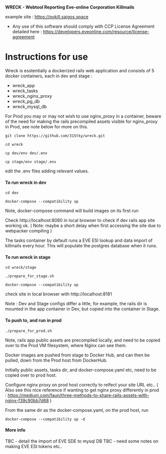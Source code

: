 **WRECK - Webtool Reporting Eve-online Corporation Killmails**

example site : https://pokill.saigos.space


* Any use of this software should comply with CCP License Agreement detailed here :
https://developers.eveonline.com/resource/license-agreement                       


Instructions for use
============================================================

Wreck is esstentially a dockerized rails web application and consists of 5 docker containers, each in dev and stage :

 - wreck_app 
 - wreck_tasks
 - wreck_nginx_proxy
 - wreck_pg_db
 - wreck_mysql_db

For Prod you may or may not wish to use nginx_proxy in a container, beware of 
the need for making the rails precompiled assets visible for nginx_proxy in Prod, see note below for more on this.

```git clone https://github.com/315tky/wreck.git```

```cd wreck```

```cp dev/env dev/.env```

```cp stage/env stage/.env```

edit the .env files adding relevant values.

<h4>To run wreck in dev</h4> 

```cd dev```

```docker-compose --compatibility up```

Note, docker-compose command will build images on its first run

Check http://localhost:8080 in local browser to check if dev rails app site working ok.
( Note: maybe a short delay when first accessing the site due to webpacker compiling )

The tasks container by default runs a EVE ESI lookup and data import of killmails every hour.
This will populate the postgres database when it runs.


<h4>To run wreck in stage</h4>

```cd wreck/stage```

```./prepare_for_stage.sh```

```docker-compose --compatibility up```

check site in local browser with http://localhost:8181

Note : Dev and Stage configs differ a little, for example, 
       the rails dir is mounted in the app container in Dev, 
       but copied into the container in Stage.

<h4>To push to, and run in prod</h4>

```./prepare_for_prod.sh```

Note, rails app public assets are precompiled locally,
and need to be copied over to the Prod VM filesystem, where Nginx can see them.

Docker images are pushed from stage to Docker Hub, and can then be pulled,
down from the Prod host from DockerHub. 

Initially public assets, tasks dir, and docker-compose.yaml etc, need to be copied over to prod host.  

Configure nginx proxy on prod host correctly to relfect your site URL etc..
( Also see this nice reference if wanting to get nginx proxy differently in prod :
  https://medium.com/faun/three-methods-to-share-rails-assets-with-nginx-f39c90bb7d68 )

From the same dir as the docker-compose.yaml, on the prod host, run
    
```docker-compose --compatibility up -d```

<h4>More info</h4>

TBC - detail the import of EVE SDE to mysql DB
TBC - need some notes on making EVE ESI tokens etc.. 
